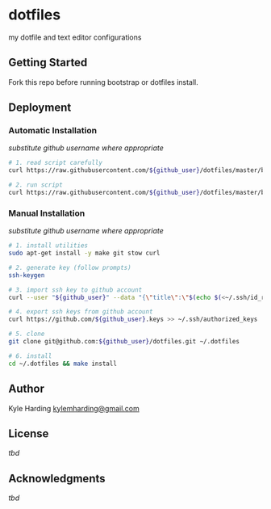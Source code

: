 # dotfiles #

my dotfile and text editor configurations

## Getting Started

Fork this repo before running bootstrap or dotfiles install.

## Deployment

### Automatic Installation

_substitute github username where appropriate_
```bash
# 1. read script carefully
curl https://raw.githubusercontent.com/${github_user}/dotfiles/master/bin/bin/bootstrap

# 2. run script
curl https://raw.githubusercontent.com/${github_user}/dotfiles/master/bin/bin/bootstrap | bash -s klutchell
```

### Manual Installation

_substitute github username where appropriate_
```bash
# 1. install utilities
sudo apt-get install -y make git stow curl

# 2. generate key (follow prompts)
ssh-keygen

# 3. import ssh key to github account
curl --user "${github_user}" --data "{\"title\":\"$(echo $(<~/.ssh/id_rsa.pub) | cut -d' ' -f3-)\",\"key\":\"$(<~/.ssh/id_rsa.pub)\"}" https://api.github.com/user/keys

# 4. export ssh keys from github account
curl https://github.com/${github_user}.keys >> ~/.ssh/authorized_keys

# 5. clone
git clone git@github.com:${github_user}/dotfiles.git ~/.dotfiles

# 6. install
cd ~/.dotfiles && make install
```

## Author

Kyle Harding <kylemharding@gmail.com>

## License

_tbd_

## Acknowledgments

_tbd_
